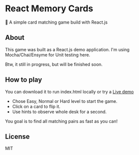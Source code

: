 # React Memory Cards
 💫 A simple card matching game build with React.js

## About

This game was built as a React.js demo application.
I'm using Mocha/Chai/Ensyme for Unit testing here.

Btw, it still in progress, but will be finished soon.

## How to play

You can download it to run index.html locally or try a [Live demo](https://maryzam.github.io/ReactMemoryCards/)

- Chose Easy, Normal or Hard level to start the game.
- Click on a card to flip it. 
- Use hints to observe whole desk for a second.

You goal is to find all matching pairs as fast as you can!

## License

MIT

